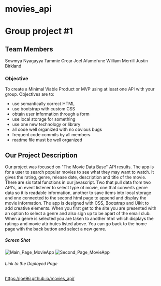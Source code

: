 # movies_api
# Group project #1

## Team Members
 Sowmya Nyagayya
 Tammie Crear
 Joel Afamefune
 William Merrill
 Justin Birkland

### Objective
To create a Minimal Viable Product or MVP using at least one API with your group. Objectives are to:

- use semantically correct HTML
- use bootstrap with custom CSS
- obtain user information through a form
- use local storage for something
- use one new technology or library
- all code well organized with no obvious bugs
- frequent code commits by all members
- readme file must be well organized

## Our Project Description

Our project was focused on "The Movie Data Base" API results. The app is for a user to search popular movies to see what they may want to watch. It gives the rating, genre, release date, description and title of the movie. There are six total functions in our javascript. Two that pull data from two API's, an event listener to select type of movie, one that converts genre data so it is readable information, another to save items into local storage and one connected to the second html page to append and display the movie information. The app is designed with CSS, Bootstrap and Uikit to add creative elements. When you first get to the site you are presented with an option to select a genre and also sign up to be apart of the email club. When a genre is selected you are taken to another html which displays the ratings and movie attributes listed above. You can go back to the home page with the back button and select a new genre.

##### Screen Shot
![Main_Page_MovieApp](https://user-images.githubusercontent.com/17390256/136466526-023e087f-ac7c-414d-9eea-f88e9f224832.png)
![Second_Page_MovieApp](https://user-images.githubusercontent.com/17390256/136466505-1af310fd-8222-4ee7-b55b-e262932700d0.png)

###### Link to the Deployed Page
https://joe96.github.io/movies_api/
